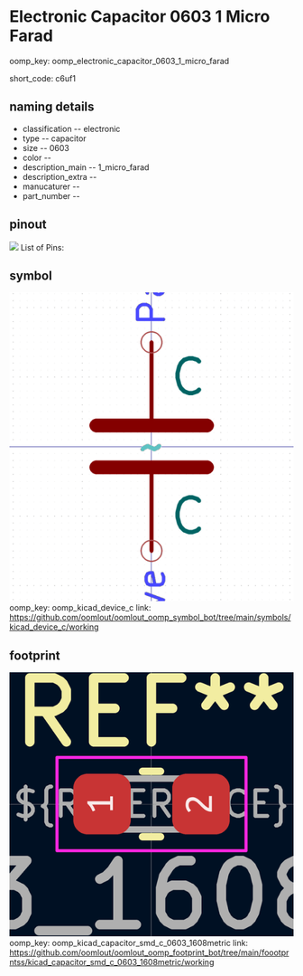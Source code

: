 # Electronic Capacitor 0603 1 Micro Farad
oomp_key: oomp_electronic_capacitor_0603_1_micro_farad  

short_code: c6uf1
## naming details
* classification -- electronic
* type -- capacitor
* size -- 0603
* color -- 
* description_main -- 1_micro_farad
* description_extra -- 
* manucaturer -- 
* part_number -- 
## pinout
![](working_pinout_600.png)
List of Pins:

## symbol

![](symbol/0/working/working_600.png)  
oomp_key: oomp_kicad_device_c
link: https://github.com/oomlout/oomlout_oomp_symbol_bot/tree/main/symbols/kicad_device_c/working


## footprint

![](footprint/0/working/working_600.png)  
oomp_key: oomp_kicad_capacitor_smd_c_0603_1608metric
link: https://github.com/oomlout/oomlout_oomp_footprint_bot/tree/main/foootprntss/kicad_capacitor_smd_c_0603_1608metric/working
